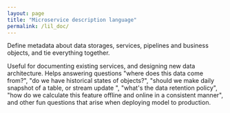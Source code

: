```yaml
---
layout: page
title: "Microservice description language"
permalink: /lil_doc/
---
```


Define metadata about data storages, services, pipelines and business objects, and tie everything together.

Useful for documenting existing services, and designing new data architecture.
Helps answering questions "where does this data come from?", "do we have historical states of objects?", 
"should we make daily snapshot of a table, or stream update ", "what's the data retention policy", 
"how do we calculate this feature offline and online in a consistent manner", and other
fun questions that arise when deploying model to production.
